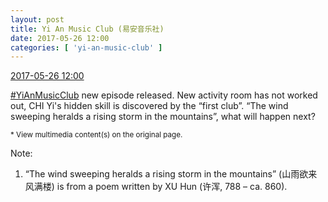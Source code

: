 ```yaml
---
layout: post
title: Yi An Music Club (易安音乐社)
date: 2017-05-26 12:00
categories: [ 'yi-an-music-club' ]
---
```


<div class="weibo-info">
  <a href="http://weibo.com/6094546964/F4SpV12iG">2017-05-26 12:00</a>
</div>

[#YiAnMusicClub](http://weibo.com/p/100808beae2e3e05b17b64f63ebedca39f19b2) new episode released. New activity room has not worked out, CHI Yi's hidden skill is discovered by the “first club”. “The wind sweeping heralds a rising storm in the mountains”, what will happen next?

<!-- more -->

<small>* View multimedia content(s) on the original page.</small>

Note:
1. “The wind sweeping heralds a rising storm in the mountains” (山雨欲来风满楼) is from a poem written by XU Hun (许浑, 788 – ca. 860).
